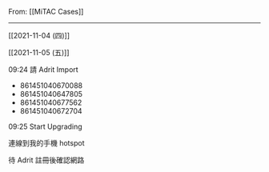 From: [[MiTAC Cases]]

---

[[2021-11-04 (四)]]

[[2021-11-05 (五)]]

09:24 請 Adrit Import
- 861451040670088
- 861451040647805
- 861451040677562
- 861451040672704

09:25 Start Upgrading

連線到我的手機 hotspot

待 Adrit 註冊後確認網路

